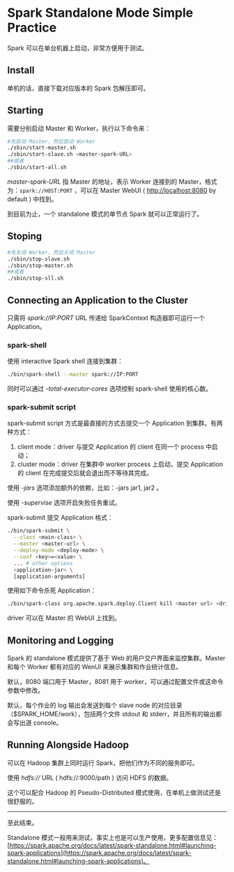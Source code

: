 # Spark Standalone Mode Simple Practice

Spark 可以在单台机器上启动，非常方便用于测试。

## Install

单机的话，直接下载对应版本的 Spark 包解压即可。

## Starting

需要分别启动 Master 和 Worker，执行以下命令来：

```bash
#先启动 Master，然后启动 Worker
./sbin/start-master.sh
./sbin/start-slave.sh <master-spark-URL>
##或者
./sbin/start-all.sh
```

*master-spark-URL* 指 Master 的地址，表示 Worker 连接到的 Master，格式为：`spark://HOST:PORT` ，可以在 Master WebUI ( [http://localhost:8080](http://localhost:8080/) by default ) 中找到。

到目前为止，一个 standalone 模式的单节点 Spark 就可以正常运行了。

## Stoping

```bash
#先关闭 Worker，然后关闭 Master
./sbin/stop-slave.sh
./sbin/stop-master.sh
##或者
./sbin/stop-sll.sh
```

## Connecting an Application to the Cluster

只需将 *spark://IP:PORT* URL 传递给 SparkContext 构造器即可运行一个 Application。

### spark-shell

使用 interactive Spark shell 连接到集群：

```bash
./bin/spark-shell --master spark://IP:PORT
```

同时可以通过 *-total-executor-cores <numCores>* 选项控制 spark-shell 使用的核心数。

### spark-submit script

spark-submit script 方式是最直接的方式去提交一个 Application 到集群。有两种方式：

1. client mode：driver 与提交 Application 的 client 在同一个 process 中启动；
2. cluster mode：driver 在集群中 worker process 上启动，提交 Application 的 client 在完成提交后就会退出而不等待其完成。

使用 *-jars* 选项添加额外的依赖，比如：-jars jar1, jar2 。

使用 *-supervise* 选项开启失败任务重试。

spark-submit 提交 Application 格式：

```bash
./bin/spark-submit \
  --class <main-class> \
  --master <master-url> \
  --deploy-mode <deploy-mode> \
  --conf <key>=<value> \
  ... # other options
  <application-jar> \
  [application-arguments]
```

使用如下命令杀死 Application：

```bash
./bin/spark-class org.apache.spark.deploy.Client kill <master url> <driver ID>
```

driver 可以在 Master 的 WebUI 上找到。

## Monitoring and Logging

Spark 的 standalone 模式提供了基于 Web 的用户交户界面来监控集群。Master 和每个 Worker 都有对应的 WenUI 来展示集群和作业统计信息。

默认，8080 端口用于 Master，8081 用于 worker，可以通过配置文件或这命令参数中修改。

默认，每个作业的 log 输出会发送到每个 slave node 的对应目录（$SPARK\_HOME/work），包括两个文件 stdout 和 stderr，并且所有的输出都会写出道 console。

## Running Alongside Hadoop

可以在 Hadoop 集群上同时运行 Spark，把他们作为不同的服务即可。

使用 *hdfs://* URL ( hdfs://<namenode>:9000/path ) 访问 HDFS 的数据。

这个可以配合 Hadoop 的 Pseudo-Distributed 模式使用，在单机上做测试还是很舒服的。

---

至此结束。

Standalone 模式一般用来测试，事实上也是可以生产使用，更多配置信息见：[https://spark.apache.org/docs/latest/spark-standalone.html#launching-spark-applications](https://spark.apache.org/docs/latest/spark-standalone.html#launching-spark-applications)。
